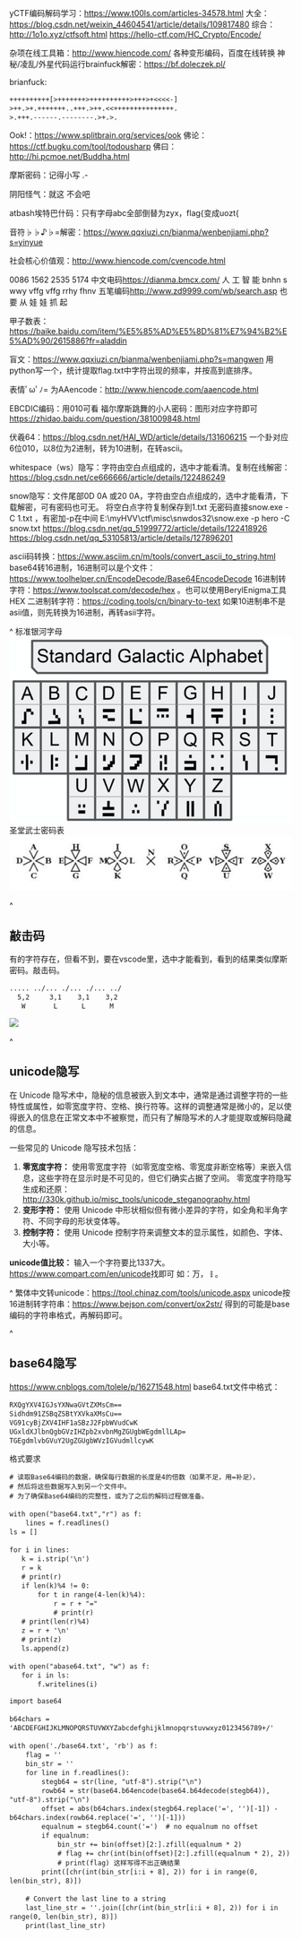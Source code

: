 yCTF编码解码学习：<https://www.t00ls.com/articles-34578.html>
大全：<https://blog.csdn.net/weixin_44604541/article/details/109817480>
综合：<http://1o1o.xyz/ctfsoft.html>
<https://hello-ctf.com/HC_Crypto/Encode/>

杂项在线工具箱：<http://www.hiencode.com/>
各种变形编码，百度在线转换
神秘/凌乱/外星代码运行brainfuck解密：<https://bf.doleczek.pl/>

brianfuck:
```
++++++++++[>+++++++>++++++++++>+++>+<<<<-]
>++.>+.+++++++..+++.>++.<<+++++++++++++++.
>.+++.------.--------.>+.>.
```
Ook!：<https://www.splitbrain.org/services/ook>
佛论：<https://ctf.bugku.com/tool/todousharp>
佛曰：<http://hi.pcmoe.net/Buddha.html>

摩斯密码：记得小写  .- 

阴阳怪气：就这 不会吧

atbash埃特巴什码：只有字母abc全部倒替为zyx，flag{变成uozt{

音符♭♭♪♭=解密：<https://www.qqxiuzi.cn/bianma/wenbenjiami.php?s=yinyue>

社会核心价值观：<http://www.hiencode.com/cvencode.html>

0086   1562   2535   5174             中文电码<https://dianma.bmcx.com/>
 人      工     智     能
bnhn s wwy vffg vffg rrhy fhnv        五笔编码<http://www.zd9999.com/wb/search.asp>
也   要 从   娃   娃   抓   起

甲子数表：<https://baike.baidu.com/item/%E5%85%AD%E5%8D%81%E7%94%B2%E5%AD%90/2615886?fr=aladdin>

盲文：<https://www.qqxiuzi.cn/bianma/wenbenjiami.php?s=mangwen>
用python写一个，统计提取flag.txt中字符出现的频率，并按高到底排序。

表情ﾟωﾟﾉ= 为AAencode：<http://www.hiencode.com/aaencode.html>

EBCDIC编码：用010可看
福尔摩斯跳舞的小人密码：图形对应字符即可<https://zhidao.baidu.com/question/381009848.html>


伏羲64：<https://blog.csdn.net/HAI_WD/article/details/131606215>
一个卦对应6位010，以8位为2进制，转为10进制，在转ascii。

whitespace（ws）隐写：字符由空白点组成的，选中才能看清。复制在线解密：<https://blog.csdn.net/ce666666/article/details/122486249>

snow隐写：文件尾部0D 0A 或20 0A，字符由空白点组成的，选中才能看清，下载解密，可有密码也可无。
将空白点字符复制保存到1.txt
无密码直接snow.exe -C 1.txt ，有密加-p在中间
E:\myHVV\ctf\misc\snwdos32\snow.exe -p hero -C snow.txt
<https://blog.csdn.net/qq_51999772/article/details/122418926>
<https://blog.csdn.net/qq_53105813/article/details/127896201>

ascii码转换：<https://www.asciim.cn/m/tools/convert_ascii_to_string.html>
base64转16进制，16进制可以是个文件：<https://www.toolhelper.cn/EncodeDecode/Base64EncodeDecode>
16进制转字符：<https://www.toolscat.com/decode/hex> 。也可以使用BerylEnigma工具HEX
二进制转字符：<https://coding.tools/cn/binary-to-text>
如果10进制串不是asii值，则先转换为16进制，再转asii字符。

^
标准银河字母
![](.topwrite/assets/image_1728369646815.png)
圣堂武士密码表
![](.topwrite/assets/image_1728369696899.png)

^
## **敲击码**
有的字符存在，但看不到，要在vscode里，选中才能看到，看到的结果类似摩斯密码。敲击码。

```
..... ../... ./... ./... ../
  5,2     3,1    3,1    3,2
   W       L      L      M
```
![](.topwrite/assets/image_1709812169538.png)


^
## **unicode隐写**
在 Unicode 隐写术中，隐秘的信息被嵌入到文本中，通常是通过调整字符的一些特性或属性，如零宽度字符、空格、换行符等。这样的调整通常是微小的，足以使得嵌入的信息在正常文本中不被察觉，而只有了解隐写术的人才能提取或解码隐藏的信息。

一些常见的 Unicode 隐写技术包括：
1. **零宽度字符：** 使用零宽度字符（如零宽度空格、零宽度非断空格等）来嵌入信息，这些字符在显示时是不可见的，但它们确实占据了空间。
零宽度字符隐写生成和还原：<http://330k.github.io/misc_tools/unicode_steganography.html>
2. **变形字符：** 使用 Unicode 中形状相似但有微小差异的字符，如全角和半角字符、不同字母的形状变体等。
3. **控制字符：** 使用 Unicode 控制字符来调整文本的显示属性，如颜色、字体、大小等。

**unicode值比较：**
输入一个字符要比1337大。
<https://www.compart.com/en/unicode>找即可
如：万，𐄭。



^
繁体中文转unicode：<https://tool.chinaz.com/tools/unicode.aspx>
unicode按16进制转字符串：<https://www.bejson.com/convert/ox2str/>
得到的可能是base编码的字符串格式，再解码即可。



^
## **base64隐写**
<https://www.cnblogs.com/tolele/p/16271548.html>
base64.txt文件中格式：
```
RXQgYXV4IGJsYXNwaGVtZXMsCm==
Sidhdm91ZSBqZSBtYXVkaXMsCu==
VG91cyBjZXV4IHF1aSBzJ2FpbWVudCwK
UGxldXJlbnQgbGVzIHZpb2xvbnMgZGUgbWEgdmllLAp=
TGEgdmlvbGVuY2UgZGUgbWVzIGVudmllcywK
```
格式要求
```
# 读取Base64编码的数据，确保每行数据的长度是4的倍数（如果不足，用=补足），
# 然后将这些数据写入到另一个文件中。
# 为了确保Base64编码的完整性，或为了之后的解码过程做准备。

with open("base64.txt","r") as f:
    lines = f.readlines()
ls = []

for i in lines:
   k = i.strip('\n')
   r = k
   # print(r)
   if len(k)%4 != 0:
       for t in range(4-len(k)%4):
           r = r + "="
           # print(r)
   # print(len(r)%4)
   z = r + '\n'
   # print(z)
   ls.append(z)

with open("abase64.txt", "w") as f:
   for i in ls:
       f.writelines(i)
```
```
import base64

b64chars = 'ABCDEFGHIJKLMNOPQRSTUVWXYZabcdefghijklmnopqrstuvwxyz0123456789+/'

with open('./base64.txt', 'rb') as f:
    flag = ''
    bin_str = ''
    for line in f.readlines():
        stegb64 = str(line, "utf-8").strip("\n")
        rowb64 = str(base64.b64encode(base64.b64decode(stegb64)), "utf-8").strip("\n")
        offset = abs(b64chars.index(stegb64.replace('=', '')[-1]) - b64chars.index(rowb64.replace('=', '')[-1]))
        equalnum = stegb64.count('=')  # no equalnum no offset
        if equalnum:
            bin_str += bin(offset)[2:].zfill(equalnum * 2)
            # flag += chr(int(bin(offset)[2:].zfill(equalnum * 2), 2))
            # print(flag) 这样写得不出正确结果
        print([chr(int(bin_str[i:i + 8], 2)) for i in range(0, len(bin_str), 8)])

    # Convert the last line to a string
    last_line_str = ''.join([chr(int(bin_str[i:i + 8], 2)) for i in range(0, len(bin_str), 8)])
    print(last_line_str)
```


